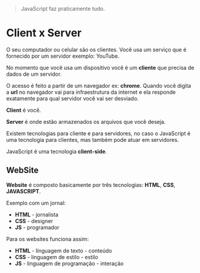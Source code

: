 > JavaScript faz praticamente tudo.

# Client x Server

O seu computador ou celular são os clientes.
Você usa um serviço que é fornecido por um servidor exemplo: YouTube.

No momento que você usa um dispositivo você é um **cliente** que precisa de dados de um servidor.

O acesso é feito a partir de um navegador ex: **chrome**.
Quando você digita a **url** no navegador vai para infraestrutura da internet e ela responde exatamente para qual servidor você vai ser desviado.

**Client** é você.

**Server** é onde estão armazenados os arquivos que você deseja.

Existem tecnologias para cliente e para servidores, no caso o JavaScript é uma tecnologia para clientes, mas também pode atuar em servidores.

JavaScript é uma tecnologia **client-side**.

## WebSite

**Website** é composto basicamente por três tecnologias: **HTML**, **CSS**, **JAVASCRIPT**.

Exemplo com um jornal:

- **HTML** \- jornalista
- **CSS** \- designer
- **JS** \- programador

Para os websites funciona assim:

- **HTML** \- linguagem de texto - conteúdo
- **CSS** \- linguagem de estilo - estilo
- **JS** \- linguagem de programação - interação